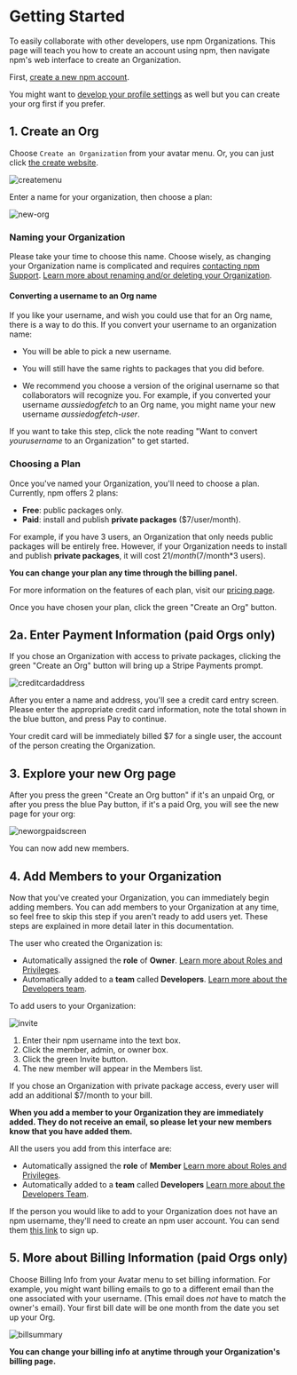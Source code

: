 # Getting Started

To easily collaborate with other developers, use npm Organizations. This page will teach you how to create an account using npm, then navigate npm's web interface to create an Organization.

First, [create a new npm account](https://docs.npmjs.com/getting-started/installing-node). 

You might want to [develop your profile settings](https://docs.npmjs.com/getting-started/modifying_your_profile_from_command_line) as well but you can create your org first if you prefer. 

## 1. Create an Org

Choose `Create an Organization` from your avatar menu. Or, you can just click [the create website].

![createmenu](choosing-create-org-from-menu.png)

Enter a name for your organization, then choose a plan:

![new-org](create-org.png)

### Naming your Organization
Please take your time to choose this name. Choose wisely, as changing your Organization name is complicated and requires [contacting npm Support]. 
[Learn more about renaming and/or deleting your Organization].

#### Converting a username to an Org name

If you like your username, and wish you could use that for an Org name, there is a way to do this. If you convert your username to an organization name:

* You will be able to pick a new username.

* You will still have the same rights to packages that you did before.

* We recommend you choose a version of the original username so that collaborators will recognize you. For example, if you converted your username _aussiedogfetch_ to an Org name, you might name your new username _aussiedogfetch-user_. 

If you want to take this step, click the note reading "Want to convert _yourusername_ to an Organization" to get started. 

### Choosing a Plan 

Once you've named your Organization, you'll need to choose a plan.
Currently, npm offers 2 plans:

  - **Free**: public packages only.
  - **Paid**: install and publish **private packages** ($7/user/month).

For example, if you have 3 users, an Organization that only needs public 
packages will be entirely free. However, if your Organization needs to
install and publish **private packages**, it will cost $21/month 
($7/month*3 users).

**You can change your plan any time through the billing panel.** 

For more information on the features of each plan, visit our [pricing page].

Once you have chosen your plan, click the green "Create an Org"
button.

## 2a. Enter Payment Information (paid Orgs only)

If you chose an Organization with access to private packages, clicking the
green "Create an Org" button will bring up a Stripe Payments
prompt. 

![creditcardaddress](credit-card-address.png)

After you enter a name and address, you'll see a credit card entry screen. Please enter the appropriate credit card information, note the total shown in the blue button, and press Pay to continue.

Your credit card will be immediately billed $7 for a single user, the
account of the person creating the Organization.

## 3. Explore your new Org page

After you press the green "Create an Org button" if it's an unpaid Org, or after you press the blue Pay button, if it's a paid Org, you will see the new page for your org:

![neworgpaidscreen](new-paid-org.png)

You can now add new members. 

## 4. Add Members to your Organization 

Now that you've created your Organization, you can immediately begin adding members. You can add members to your Organization at any time, so feel free to skip this step if you aren't ready to add users yet. These steps are explained in more detail later in this documentation.  

The user who created the Organization is:

- Automatically assigned the **role** of **Owner**. 
  [Learn more about Roles and Privileges].
- Automatically added to a **team** called **Developers**. 
  [Learn more about the Developers team].

To add users to your Organization: 

![invite](member-admin-owner-invite.png)

1. Enter their npm username into the text box.
2. Click the member, admin, or owner box.
3. Click the green Invite button.
4. The new member will appear in the Members list. 

If you chose an Organization with private package access, every user will add an additional $7/month to your bill.

**When you add a member to your Organization they are immediately added. They do not receive an email, so please let your new members know that you have added them.**

All the users you add from this interface are:

- Automatically assigned the **role** of **Member**
  [Learn more about Roles and Privileges].
- Automatically added to a **team** called **Developers**
  [Learn more about the Developers Team].

If the person you would like to add to your Organization does not have an
npm username, they'll need to create an npm user account. You can send them [this link][1] to sign up.

## 5. More about Billing Information (paid Orgs only)

Choose Billing Info from your Avatar menu to set billing information. For example, you might want billing emails to go to a different email than the one associated with your username. (This email does *not* have to match the owner's email). Your first bill date will be one month from the date you set up your Org. 

![billsummary](bill-summary.png)

**You can change your billing info at anytime through your Organization's
billing page.**

[the create website]: https://www.npmjs.com/org/create
[npm website]: https://www.npmjs.com
[pricing page]: https://www.npmjs.com/pricing
[contacting npm Support]: https://www.npmjs.com//support
[Learn more about Roles and Privileges]: /roles-and-privileges.md
[Learn more about the Developers Team]: /the-developers-team.md
[Learn more about migrating a user account]: /migrating-a-user-account.md
[Learn more about renaming and/or deleting your Organization]: renaming-and-or-deleting-an-org.md 
[1]: https://www.npmjs.com/signup

# 